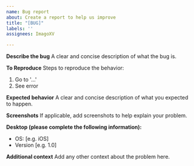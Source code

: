 ```yaml
---
name: Bug report
about: Create a report to help us improve
title: "[BUG]"
labels: ''
assignees: ImagoXV

---
```


**Describe the bug**
A clear and concise description of what the bug is.

**To Reproduce**
Steps to reproduce the behavior:
1. Go to '...'
2. See error

**Expected behavior**
A clear and concise description of what you expected to happen.

**Screenshots**
If applicable, add screenshots to help explain your problem.

**Desktop (please complete the following information):**
 - OS: [e.g. iOS]
 - Version [e.g. 1.0]


**Additional context**
Add any other context about the problem here.

